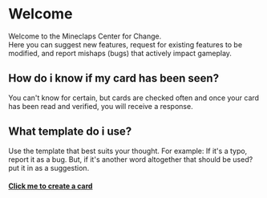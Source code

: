 # Welcome

Welcome to the Mineclaps Center for Change.  
Here you can suggest new features, request for existing features to be modified, and report mishaps (bugs) that actively impact gameplay.  

## How do i know if my card has been seen?

You can't know for certain, but cards are checked often and once your card has been read and verified, you will receive a response.

## What template do i use?

Use the template that best suits your thought.
For example: If it's a typo, report it as a bug.
But, if it's another word altogether that should be used? put it in as a suggestion.
#### [Click me to create a card](https://github.com/mineclaps/mineclaps/issues/new/choose)
